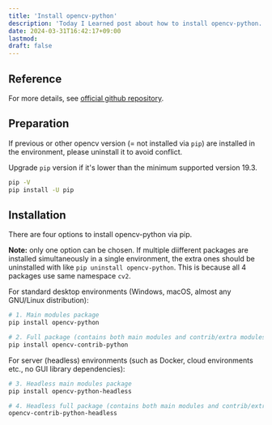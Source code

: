 ```yaml
---
title: 'Install opencv-python'
description: 'Today I Learned post about how to install opencv-python.'
date: 2024-03-31T16:42:17+09:00
lastmod: 
draft: false
---
```


## Reference

For more details, see [official github repository](https://github.com/opencv/opencv-python).

## Preparation

If previous or other opencv version (= not installed via ``pip``) are installed in the environment, please uninstall it to avoid conflict.

Upgrade ``pip`` version if it's lower than the minimum supported version 19.3.

```bash
pip -V
pip install -U pip
```

## Installation

There are four options to install opencv-python via pip.

**Note:** only one option can be chosen. If multiple diifferent packages are installed simultaneously in a single environment, the extra ones should be uninstalled with like ``pip uninstall opencv-python``. This is because all 4 packages use same namespace ``cv2``.

For standard desktop environments (Windows, macOS, almost any GNU/Linux distribution):

```bash
# 1. Main modules package
pip install opencv-python

# 2. Full package (contains both main modules and contrib/extra modules)
pip install opencv-contrib-python
```

For server (headless) environments (such as Docker, cloud environments etc., no GUI library dependencies):

```bash
# 3. Headless main modules package
pip install opencv-python-headless

# 4. Headless full package (contains both main modules and contrib/extra modules)
opencv-contrib-python-headless
```